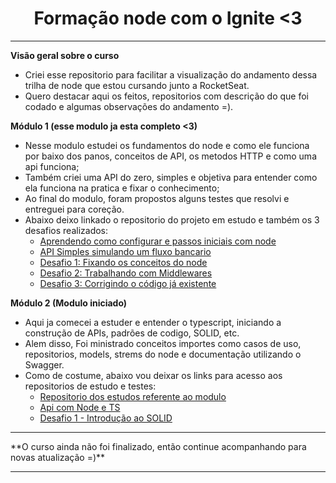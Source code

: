 <h1 align="center"> Formação node com o Ignite <3</h1>
<hr/>

**Visão geral sobre o curso**

- Criei esse repositorio para facilitar a visualização do andamento dessa trilha de node que estou cursando junto a RocketSeat.
- Quero destacar aqui os feitos, repositorios com descrição do que foi codado e algumas observações do andamento =).

**Módulo 1 (esse modulo ja esta completo <3)**
  
- Nesse modulo estudei os fundamentos do node e como ele funciona por baixo dos panos, conceitos de API, os metodos HTTP e como uma api funciona;
- Também criei uma API do zero, simples e objetiva para entender como ela funciona na pratica e fixar o conhecimento;
- Ao final do modulo, foram propostos alguns testes que resolvi e entreguei para coreção.
- Abaixo deixo linkado o repositorio do projeto em estudo e também os 3 desafios realizados:
  - <a href="https://github.com/eulucasm/Ignite-node-modulo1" target="_blank">Aprendendo como configurar e passos iniciais com node</a>
  - <a href="https://github.com/eulucasm/project-finapi" target="_blank">API Simples simulando um fluxo bancario</a>
  - <a href="https://github.com/eulucasm/desafio-node-1" target="_blank">Desafio 1: Fixando os conceitos do node</a>
  - <a href="https://github.com/eulucasm/teste2-node" target="_blank">Desafio 2: Trabalhando com Middlewares</a>
  - <a href="https://github.com/eulucasm/teste3-node" target="_blank">Desafio 3: Corrigindo o código já existente</a>

**Módulo 2 (Modulo iniciado)**

- Aqui ja comecei a estuder e entender o typescript, iniciando a construção de APIs, padrões de codigo, SOLID, etc.
- Alem disso, Foi ministrado conceitos importes como casos de uso, repositorios, models, strems do node e documentação utilizando o Swagger.
- Como de costume, abaixo vou deixar os links para acesso aos repositorios de estudo e testes:
  - <a href="https://github.com/eulucasm/Ignite-node-modulo2" target="_blank">Repositorio dos estudos referente ao modulo</a>
  - <a href="https://github.com/eulucasm/api-node-ts" target="_blank">Api com Node e TS</a>
  - <a href="https://github.com/eulucasm/desafio1-chapter2" target="_blank">Desafio 1 - Introdução ao SOLID</a>




<hr/>
**O curso ainda não foi finalizado, então continue acompanhando para novas atualização =)**
<hr/>
